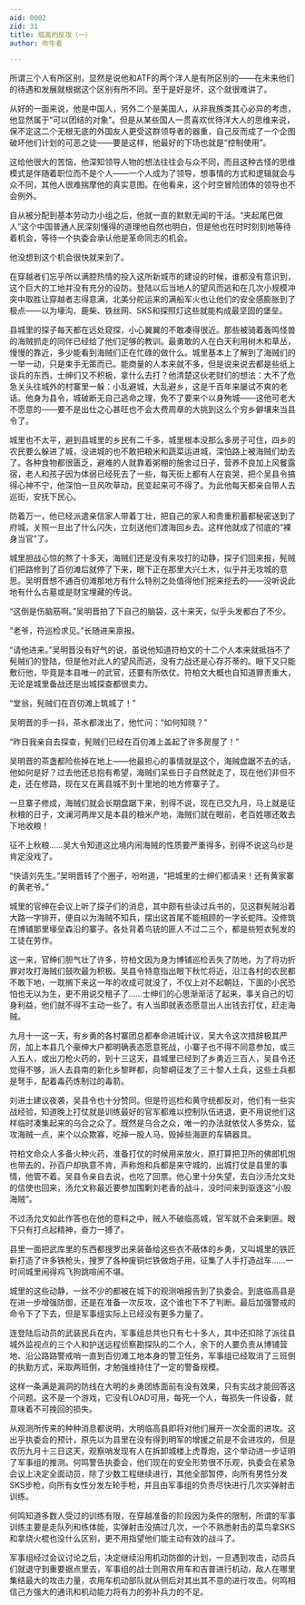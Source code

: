 ```yaml
---
aid: 0002
zid: 31
title: 临高的反攻（一）
author: 吹牛者

---
```




  所谓三个人有所区别，显然是说他和ATF的两个洋人是有所区别的——在未来他们的待遇和发展就根据这个区别有所不同。至于是好是坏，这个就很难讲了。

  从好的一面来说，他是中国人，另外二个是美国人，从非我族类其心必异的考虑，他显然属于“可以团结的对象”。但是从某些国人一贯喜欢优待洋大人的思维来说，保不定这二个无根无底的外国友人更受这群领导者的器重，自己反而成了一个企图破坏他们计划的可恶之徒——要是这样，他最好的下场也就是“控制使用”。

  这给他很大的苦恼，他深知领导人物的想法往往会与众不同，而且这种古怪的思维模式是伴随着职位而不是个人——一个人成为了领导，想事情的方式和逻辑就会与众不同，其他人很难揣摩他的真实意图。在他看来，这个时空冒险团体的领导也不会例外。

  自从被分配到基本劳动力小组之后，他就一直的默默无闻的干活。“夹起尾巴做人”这个中国普通人民深刻懂得的道理他自然也明白，但是他也在时时刻刻地等待着机会，等待一个执委会承认他是革命同志的机会。

  他没想到这个机会很快就来到了。

  在穿越者们忘乎所以满腔热情的投入这所新城市的建设的时候，谁都没有意识到，这个巨大的工地并没有充分的设防。登陆以后当地人的望风而逃和在几次小规模冲突中取胜让穿越者志得意满，北美分舵运来的满船军火也让他们的安全感膨胀到了极点——以为壕沟、鹿柴、铁丝网、SKS和探照灯这些就能构成最坚固的堡垒。

  县城里的探子每天都在远处窥探，小心翼翼的不敢凑得很近。那些被骑着轰鸣怪兽的海贼抓走的同伴已经给了他们足够的教训。最勇敢的人在白天利用树木和草丛，慢慢的靠近，多少能看到海贼们正在忙碌的做什么。城里基本上了解到了海贼们的一举一动，只是束手无策而已。能商量的人本来就不多，但是说来说去都是些纸上谈兵的东西，士绅们又不积极，拿什么去打？他清楚这伙老财们的想法：大不了危急关头往城外的村寨里一躲：小乱避城，大乱避乡，这是千百年来屡试不爽的老话。他身为县令，城破断无自己逃命之理，免不了要来个以身殉城——这他可老大不愿意的——要不是出仕之心甚旺也不会大费周章的大挑到这么个穷乡僻壤来当县令了。

  城里也不太平，避到县城里的乡民有二千多，城里根本没那么多房子可住，四乡的农民要么躲进了城，没进城的也不敢把粮米和蔬菜运进城，深怕路上被海贼们劫去了。各种食物都很匮乏，避难的人就靠着粥棚的施舍过日子，营养不良加上风餐露宿，老人和孩子因为体弱已经死去了一些，每天街上都有人在哀哭，把个吴县令搞得心神不宁，他深怕一旦风吹草动，民变起来可不得了。为此他每天都亲自带人去巡街，安抚下民心。

  防着万一，他已经派遣亲信家人带着丁壮，把自己的家人和贵重积蓄都秘密送到了府城，关照一旦出了什么闪失，立刻送他们渡海回乡去。这样他就成了彻底的“裸身当官”了。

  城里胆战心惊的熬了十多天，海贼们还是没有来攻打的动静，探子们回来报，髡贼们把路修到了百仞滩后就停了下来，眼下正在那里大兴土木，似乎并无攻城的意思。吴明晋想不通百仞滩那地方有什么特别之处值得他们挖来挖去的——没听说此地有什么古墓或是财宝埋藏的传说。

  “这倒是伤脑筋啊。”吴明晋拍了下自己的脑袋，这十来天，似乎头发都白了不少。

  “老爷，符巡检求见。”长随进来禀报。

  “请他进来。”吴明晋没有好气的说，虽说他知道符柏文的十二个人本来就抵挡不了髡贼们的登陆，但是他对此人的望风而逃，没有力战还是心存芥蒂的。眼下又只能敷衍他，毕竟是本县唯一的武官，还要有所依仗。符柏文大概也自知道罪责重大，无论是城里备战还是出城探查都很卖力。

  “堂翁，髡贼们在百仞滩上筑城了！”

  吴明晋的手一抖，茶水都泼出了，他忙问：“如何知晓？”

  “昨日我亲自去探查，髡贼们已经在百仞滩上盖起了许多房屋了！”

  吴明晋的茶盏都险些掉在地上——他最担心的事情就是这个，海贼盘踞不去的话，他如何是好？过去他还总抱有希望，海贼们呆些日子自然就走了，现在他们非但不走，还在修路，现在又在离县城不到十里地的地方修寨子了。

  一旦寨子修成，海贼们就会长期盘踞下来，别得不说，现在已交九月，马上就是征秋粮的日子，文澜河两岸又是本县的粮米产地，海贼们就在眼前，老百姓哪还敢去下地收粮！

  征不上秋粮……吴大令知道这比境内闹海贼的性质要严重得多，别得不说这乌纱是肯定没戏了。

  “快请刘先生。”吴明晋转了个圈子，吩咐道，“把城里的士绅们都请来！还有黄家寨的黄老爷。”

  城里的官绅在会议上听了探子们的消息，其中颇有些读过兵书的，见这群髡贼沿着大路一字排开，便自以为海贼不知兵，摆出这首尾不能相顾的一字长蛇阵。没修筑在博铺那里壕垒森沿的寨子。各处背着鸟铳的匪人不过二三个，都是些短衣髡发的工徒在劳作。

  这一来，官绅们胆气壮了许多，符柏文因为身为博铺巡检丢失了防地，为了将功折罪对攻打海贼们鼓吹最为积极。吴县令特意指出眼下秋忙将近，沿江各村的农民都不敢下地，一耽搁下来这一年的收成可就没了，不仅上对不起朝廷，下面的小民恐怕也无以为生，更不用说交租子了……士绅们的心思渐渐活了起来，事关自己的切身利益，他们就不得不主动一些了。有人当即就表态愿意出人出钱去打仗，赶走海贼。

  九月十一这一天，有乡勇的各村寨团总都奉命进城计议，吴大令这次措辞极其严厉，加上本县几个豪绅大户都明确表态愿意死战，小寨子也不得不同意参加，或三人五人，或出刀枪火药的，到十三这天，县城里已经到了乡勇近三百人，吴县令还觉得不够，派人去县南的新化乡黎畔都，向黎峒征发了三十黎人土兵，这些土兵都是弩手，配着毒药炼制过的毒箭。

  刘进士建议夜袭，吴县令也十分赞同。但是符巡检和黄守统都反对，他们有一些实战经验，知道晚上打仗就是训练最好的官军都难以控制队伍进退，更不用说他们这样临时凑集起来的乌合之众了。既然是乌合之众，唯一的办法就依仗人多势众，猛攻海贼一点，来个以众欺寡，吃掉一股人马，毁掉些海匪的车辆器具。

  符柏文命众人多备火种火药，准备打仗的时候用来放火，原打算把卫所的佛郎机炮也带去的，孙百户却执意不肯，声称炮和兵都是来守城的，出城打仗是县里的事情，他管不着。吴县令亲自去说，也吃了回票。他心里十分失望，去白沙汤允文处的信使也回来，汤允文称最近要参加围剿刘老香的战斗，没时间来到驱逐这“小股海贼”。

  不过汤允文如此作答也在他的意料之中，贼人不破临高城，官军就不会来剿匪。眼下只有打点起精神，奋力一搏了。

  县里一面把武库里的东西都搜罗出来装备给这些衣不蔽体的乡勇，又叫城里的铁匠新打造了许多铁枪头，搜罗了各种废铜烂铁做炮子用，征集了人手打造战车……一时间城里闹得鸡飞狗跳喧闹不堪。

  城里的这些动静，一丝不少的都被在城下的观测哨报告到了执委会。到底临高县是在进一步增强防御，还是在准备一次反攻，这个谁也下不了判断。最后加强警戒的命令下了下去，但是军事组实际上已经没有更多力量了。

  连登陆后动员的武装民兵在内，军事组总共也只有七十多人，其中还扣除了派往县城外监视点的三个人和护送远程侦察勘探队的二个人，余下的人要负责从博铺营地、沿公路路警戒哨一直到百仞滩工地本身的警卫任务，军事组已经取消了三班倒的执勤方式，采取两班倒，才勉强维持住了一定的警备规模。

  这样一条满是漏洞的防线在大明的乡勇团练面前有没有效果，只有实战才能回答这个问题。这不是一个游戏，它没有LOAD可用，每死一个人，每损失一件设备，就意味着不可挽回的损失。

  从观测所传来的种种消息都说明，大明临高县即将对他们展开一次全面的进攻。这出乎执委会的预计，原先以为县里在没有得到明军的增援之前是不会进攻的，但是农历九月十三日这天，观察哨发现有人在拆卸城楼上虎尊炮，这个举动进一步证明了军事组的推测。何鸣警告执委会，他们现在的安全形势很不乐观，执委会在紧急会议上决定全面动员，除了少数工程继续进行，其他全部暂停，向所有男性分发SKS步枪，向所有女性分发左轮手枪，并且由军事组的负责尽快进行几次实弹射击训练。

  何鸣知道多数人受过的训练有限，在穿越准备的阶段因为条件的限制，所谓的军事训练主要是走队列和练体能，实弹射击没搞过几次，一个不熟悉射击的菜鸟拿SKS和拿烧火棍也没什么区别，更不用指望他们能主动有效的战斗了。

  军事组经过会议讨论之后，决定继续沿用机动防御的计划，一旦遇到攻击，动员兵们就退守到重要据点里去，军事组的战士则用农用车和吉普进行机动，敌人在哪里集结最大的攻击力量，农用车机动部队就从侧后对其出其不意的进行攻击。何鸣相信己方强大的通讯和机动能力将有力的弥补兵力的不足。



